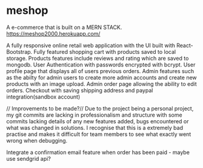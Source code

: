 # meshop
A e-commerce that is built on a MERN STACK.  https://meshop2000.herokuapp.com/

A fully responsive online retail web application with the UI built with React-Bootstrap.
Fully featured shopping cart with products saved to local storage.
Products features include reviews and rating which are saved to mongodb.
User Authentication with passwords encrypted with bcrypt.
User profile page that displays all of users previous orders.
Admin features such as the abilty for admin users to create more admin accounts and create new products with an image upload.
Admin order page allowing the ability to edit orders.
Checkout with saving shipping address and paypal integration(sandbox account)

// Improvements to be made?//
Due to the project being a personal project, my git commits are lacking in professionalism and structure with some commits lacking details of any new features added, bugs encountered or what was changed in solutions. I recognise that this is a extremely bad practise and makes it difficult for team members to see what  exactly went wrong when debugging.

Integrate a confirmation email feature when order has been paid - maybe use sendgrid api?




